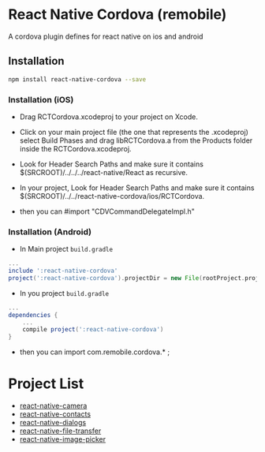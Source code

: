 # React Native Cordova (remobile)
A cordova plugin defines for react native on ios and android

## Installation
```sh
npm install react-native-cordova --save
```
### Installation (iOS)
* Drag RCTCordova.xcodeproj to your project on Xcode.
* Click on your main project file (the one that represents the .xcodeproj) select Build Phases and drag libRCTCordova.a from the Products folder inside the RCTCordova.xcodeproj.
* Look for Header Search Paths and make sure it contains $(SRCROOT)/../../../react-native/React as recursive.

* In your project, Look for Header Search Paths and make sure it contains $(SRCROOT)/../../react-native-cordova/ios/RCTCordova.
* then you can #import "CDVCommandDelegateImpl.h"

### Installation (Android)
* In Main project `build.gradle`
```gradle
...
include ':react-native-cordova'
project(':react-native-cordova').projectDir = new File(rootProject.projectDir, '../node_modules/react-native-cordova/android/RCTCordova')
```

* In you project `build.gradle`

```gradle
...
dependencies {
    ...
    compile project(':react-native-cordova')
}
```

* then you can import com.remobile.cordova.* ;


# Project List
* [react-native-camera](https://github.com/remobile/react-native-camera)
* [react-native-contacts](https://github.com/remobile/react-native-contacts)
* [react-native-dialogs](https://github.com/remobile/react-native-dialogs)
* [react-native-file-transfer](https://github.com/remobile/react-native-file-transfer)
* [react-native-image-picker](https://github.com/remobile/react-native-image-picker)

